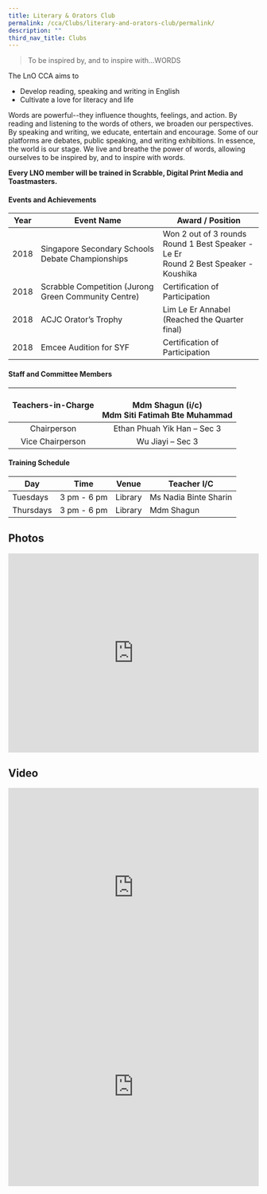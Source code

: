 ```yaml
---
title: Literary & Orators Club
permalink: /cca/Clubs/literary-and-orators-club/permalink/
description: ""
third_nav_title: Clubs
---
```

> To be inspired by, and to inspire with...WORDS

The LnO CCA aims to

* Develop reading, speaking and writing in English
* Cultivate a love for literacy and life

Words are powerful--they influence thoughts, feelings, and action. By reading and listening to the words of others, we broaden our perspectives. By speaking and writing, we educate, entertain and encourage. Some of our platforms are debates, public speaking, and writing exhibitions. In essence, the world is our stage. We live and breathe the power of words, allowing ourselves to be inspired by, and to inspire with words.&nbsp;

**Every LNO member will be trained in Scrabble, Digital Print Media and Toastmasters.**

#### Events and Achievements

| Year | Event Name | Award / Position |
| --- | --- | --- |
| 2018 |  Singapore Secondary Schools Debate Championships    | Won 2 out of 3 rounds <br>Round 1 Best Speaker - Le Er  <br>Round 2 Best Speaker - Koushika| 
|2018|  Scrabble Competition (Jurong Green Community Centre)   | Certification of Participation |
| 2018|  ACJC Orator’s Trophy| Lim Le Er Annabel (Reached the Quarter final) |
| 2018|  Emcee Audition for SYF  | Certification of Participation |


#### Staff and Committee Members

| Teachers-in-Charge 	| <br>Mdm Shagun (i/c)<br>Mdm Siti Fatimah Bte Muhammad 	|
|:---:	|:---:	|
| Chairperson 	| Ethan Phuah Yik Han – Sec 3 	|
| Vice Chairperson 	| Wu Jiayi – Sec 3 	|

#### Training Schedule

| Day | Time | Venue | Teacher I/C |
| --- | --- | --- | --- |
| Tuesdays | 3 pm - 6 pm | Library | Ms Nadia Binte Sharin |
| Thursdays | 3 pm - 6 pm | Library | Mdm Shagun |

Photos
------
<iframe allowfullscreen="true" height="400" width="100%" frameborder="0" src="https://docs.google.com/presentation/d/e/2PACX-1vQpsPaC3RHyZ8joVxze5w5FzpMIAEjlyKC-v5zgA6dpFOzF-NOCOQRT-TZQDUgvdWF_DbbKoD4R2fTn/embed?start=false&amp;loop=false&amp;delayms=3000"></iframe>

Video
-----

<iframe allowfullscreen="" allow="accelerometer; autoplay; clipboard-write; encrypted-media; gyroscope; picture-in-picture" frameborder="0" title="LNO - CCA Promotional Video 2023" src="https://www.youtube.com/embed/AHBwHhcckDc" height="400" width="100%"></iframe>

<iframe allowfullscreen="" allow="accelerometer; autoplay; clipboard-write; encrypted-media; gyroscope; picture-in-picture" frameborder="0" title="LNO Open House Video 2023" src="https://www.youtube.com/embed/3vf_1M0FM3s" height="400" width="100%"></iframe>